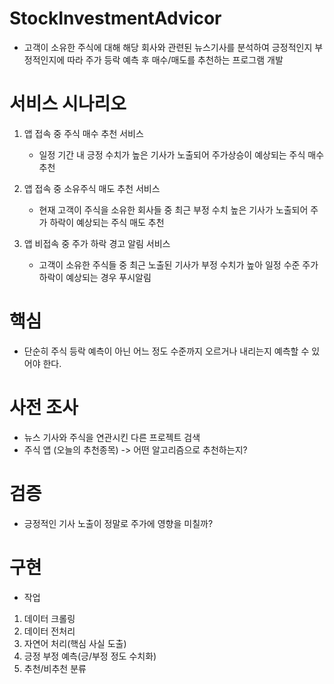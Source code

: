 
# StockInvestmentAdvicor
 - 고객이 소유한 주식에 대해 해당 회사와 관련된 뉴스기사를 분석하여 긍정적인지 부정적인지에 따라 주가 등락 예측 후 매수/매도를 추천하는 프로그램 개발

# 서비스 시나리오
1. 앱 접속 중 주식 매수 추천 서비스
    - 일정 기간 내 긍정 수치가 높은 기사가 노출되어 주가상승이 예상되는 주식 매수 추천
  
2. 앱 접속 중 소유주식 매도 추천 서비스
    - 현재 고객이 주식을 소유한 회사들 중 최근 부정 수치 높은 기사가 노출되어 주가 하락이 예상되는 주식 매도 추천 

3. 앱 비접속 중 주가 하락 경고 알림 서비스
    - 고객이 소유한 주식들 중 최근 노출된 기사가 부정 수치가 높아 일정 수준 주가하락이 예상되는 경우 푸시알림

# 핵심
  - 단순히 주식 등락 예측이 아닌 어느 정도 수준까지 오르거나 내리는지 예측할 수 있어야 한다.


# 사전 조사
  - 뉴스 기사와 주식을 연관시킨 다른 프로젝트 검색
  - 주식 앱 (오늘의 추천종목) -> 어떤 알고리즘으로 추천하는지?

# 검증
  - 긍정적인 기사 노출이 정말로 주가에 영향을 미칠까?
  

# 구현 
  - 작업
  1. 데이터 크롤링
  2. 데이터 전처리
  3. 자연어 처리(핵심 사실 도출)
  4. 긍정 부정 예측(긍/부정 정도 수치화)
  5. 추천/비추천 분류

 

